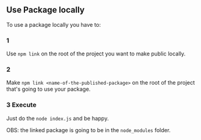 ## Use Package locally

To use a package locally you have to:

### 1
Use `npm link`  on the root of the project you want to make public locally.


### 2 
Make `npm link <name-of-the-published-package>` on the root of the project that's going to use your package.

### 3 Execute
Just do the `node index.js` and be happy.

OBS: the linked package is going to be in the `node_modules` folder.
